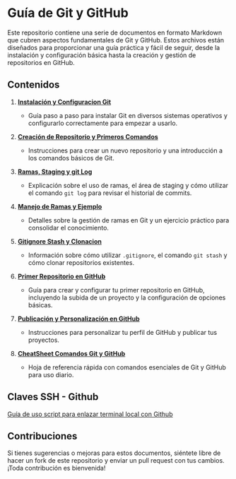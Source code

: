 
# Guía de Git y GitHub

Este repositorio contiene una serie de documentos en formato Markdown que cubren aspectos fundamentales de Git y GitHub. Estos archivos están diseñados para proporcionar una guía práctica y fácil de seguir, desde la instalación y configuración básica hasta la creación y gestión de repositorios en GitHub.

## Contenidos

1. [**Instalación y Configuracion Git**](1-Instalacion_y_Configuracion_Git.md)
   - Guía paso a paso para instalar Git en diversos sistemas operativos y configurarlo correctamente para empezar a usarlo.

2. [**Creación de Repositorio y Primeros Comandos**](2-Creacion_de_Repositorio_y_Primeros_Comandos.md)
   - Instrucciones para crear un nuevo repositorio y una introducción a los comandos básicos de Git.

3. [**Ramas, Staging y git Log**](3-Ramas_Staging_y_Git_Log.md)
   - Explicación sobre el uso de ramas, el área de staging y cómo utilizar el comando `git log` para revisar el historial de commits.

4. [**Manejo de Ramas y Ejemplo**](4-Manejo_de_Ramas_y_Ejemplo.md)
   - Detalles sobre la gestión de ramas en Git y un ejercicio práctico para consolidar el conocimiento.

5. [**Gitignore Stash y Clonacion**](5-Gitignore_Stash_y_Clonacion.md)
   - Información sobre cómo utilizar `.gitignore`, el comando `git stash` y cómo clonar repositorios existentes.

6. [**Primer Repositorio en GitHub**](6-Primer_Repositorio_en_GitHub.md)
   - Guía para crear y configurar tu primer repositorio en GitHub, incluyendo la subida de un proyecto y la configuración de opciones básicas.

7. [**Publicación y Personalización en GitHub**](7-Publicacion_y_Personalizacion_en_GitHub.md)
   - Instrucciones para personalizar tu perfil de GitHub y publicar tus proyectos.

8. [**CheatSheet Comandos Git y GitHub**](CheatSheet_Comandos_Git_y_GitHub.md)
   - Hoja de referencia rápida con comandos esenciales de Git y GitHub para uso diario.

## Claves SSH - Github
[Guía de uso script para enlazar terminal local con Github](https://github.com/PabloSanchez87/Linux/blob/main/script-clavesSSH-github.md)

## Contribuciones

Si tienes sugerencias o mejoras para estos documentos, siéntete libre de hacer un fork de este repositorio y enviar un pull request con tus cambios. ¡Toda contribución es bienvenida!

